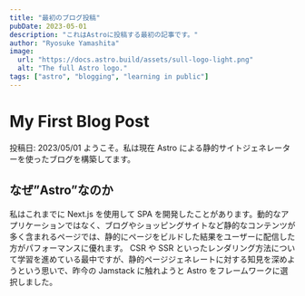 ```yaml
---
title: "最初のブログ投稿"
pubDate: 2023-05-01
description: "これはAstroに投稿する最初の記事です。"
author: "Ryosuke Yamashita"
image:
  url: "https://docs.astro.build/assets/sull-logo-light.png"
  alt: "The full Astro logo."
tags: ["astro", "blogging", "learning in public"]
---
```


# My First Blog Post

投稿日: 2023/05/01
ようこそ。私は現在 Astro による静的サイトジェネレーターを使ったブログを構築してます。

## なぜ”Astro”なのか

私はこれまでに Next.js を使用して SPA を開発したことがあります。動的なアプリケーションではなく、ブログやショッピングサイトなど静的なコンテンツが多く含まれるページでは、静的にページをビルドした結果をユーザーに配信した方がパフォーマンスに優れます。
CSR や SSR といったレンダリング方法について学習を進めている最中ですが、静的ページジェネレートに対する知見を深めようという思いで、昨今の Jamstack に触れようと Astro をフレームワークに選択しました。
